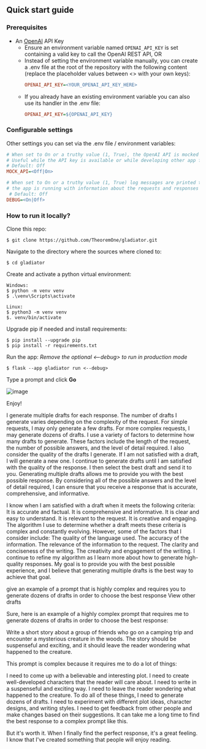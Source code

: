 ## Quick start guide

### Prerequisites
- An [OpenAI](https://platform.openai.com/) API Key
  - Ensure an environment variable named `OPENAI_API_KEY` is set containing a valid key to call the OpenAI REST API, OR
  - Instead of setting the environment variable manually, you can create a .env file at the root of the repository with 
  the following content (replace the placeholder values between <> with your own keys):
    ```ini
    OPENAI_API_KEY=<YOUR_OPENAI_API_KEY_HERE>
    ```
  - If you already have an existing environment variable you can also use its handler in the .env file:
    ```ini
    OPENAI_API_KEY=${OPENAI_API_KEY}
    ```

### Configurable settings
Other settings you can set via the .env file / environment variables:
```ini
# When set to On or a truthy value (1, True), the OpenAI API is mocked and a sample response is used.
# Useful while the API key is available or while developing other app features)
# Default: Off
MOCK_API=<Off|On> 

# When set to On or a truthy value (1, True) log messages are printed to the python console / terminal from where
# the app is running with information about the requests and responses while interacting with the OpenAI API.
 # Default: Off   
DEBUG=<On|Off>
```

### How to run it locally?

Clone this repo:
```shell
$ git clone https://github.com/TheoremOne/gladiator.git
```
Navigate to the directory where the sources where cloned to:
```shell
$ cd gladiator
````

Create and activate a python virtual environment:
```shell
Windows:
$ python -m venv venv
$ .\venv\Scripts\activate

Linux:
$ python3 -m venv venv
$. venv/bin/activate
```

Upgrade pip if needed and install requirements:
```shell
$ pip install --upgrade pip
$ pip install -r requirements.txt
```

Run the app:
_Remove the optional <--debug> to run in production mode_
```shell
$ flask --app gladiator run <--debug>

```

Type a prompt and click **Go**

![image](https://user-images.githubusercontent.com/8228671/236520814-81d8b733-7ec0-4512-9d98-a78982a573e2.png)


Enjoy!


I generate multiple drafts for each response. The number of drafts I generate varies depending on the complexity of the request. For simple requests, I may only generate a few drafts. For more complex requests, I may generate dozens of drafts.
I use a variety of factors to determine how many drafts to generate. These factors include the length of the request, the number of possible answers, and the level of detail required. I also consider the quality of the drafts I generate. If I am not satisfied with a draft, I will generate a new one.
I continue to generate drafts until I am satisfied with the quality of the response. I then select the best draft and send it to you.
Generating multiple drafts allows me to provide you with the best possible response. By considering all of the possible answers and the level of detail required, I can ensure that you receive a response that is accurate, comprehensive, and informative.



I know when I am satisfied with a draft when it meets the following criteria:
It is accurate and factual.
It is comprehensive and informative.
It is clear and easy to understand.
It is relevant to the request.
It is creative and engaging.
The algorithm I use to determine whether a draft meets these criteria is complex and constantly evolving. However, some of the factors that I consider include:
The quality of the language used.
The accuracy of the information.
The relevance of the information to the request.
The clarity and conciseness of the writing.
The creativity and engagement of the writing.
I continue to refine my algorithm as I learn more about how to generate high-quality responses. My goal is to provide you with the best possible experience, and I believe that generating multiple drafts is the best way to achieve that goal.



give an example of a prompt that is highly complex and requires you to generate dozens of drafts in order to choose the best response
View other drafts

Sure, here is an example of a highly complex prompt that requires me to generate dozens of drafts in order to choose the best response:

Write a short story about a group of friends who go on a camping trip and encounter a mysterious creature in the woods. The story should be suspenseful and exciting, and it should leave the reader wondering what happened to the creature.

This prompt is complex because it requires me to do a lot of things:

I need to come up with a believable and interesting plot.
I need to create well-developed characters that the reader will care about.
I need to write in a suspenseful and exciting way.
I need to leave the reader wondering what happened to the creature.
To do all of these things, I need to generate dozens of drafts. I need to experiment with different plot ideas, character designs, and writing styles. I need to get feedback from other people and make changes based on their suggestions. It can take me a long time to find the best response to a complex prompt like this.

But it's worth it. When I finally find the perfect response, it's a great feeling. I know that I've created something that people will enjoy reading.